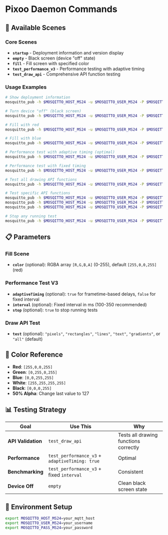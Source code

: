 # Pixoo Daemon Commands

## 🎯 Available Scenes

### Core Scenes

- **`startup`** - Deployment information and version display
- **`empty`** - Black screen (device "off" state)
- **`fill`** - Fill screen with specified color
- **`test_performance_v3`** - Performance testing with adaptive timing
- **`test_draw_api`** - Comprehensive API function testing

### Usage Examples

```bash
# Show deployment information
mosquitto_pub -h $MOSQITTO_HOST_MS24 -u $MOSQITTO_USER_MS24 -P $MOSQITTO_PASS_MS24 -t "pixoo/192.168.1.159/state/upd" -m '{"scene":"startup"}'

# Turn device "off" (black screen)
mosquitto_pub -h $MOSQITTO_HOST_MS24 -u $MOSQITTO_USER_MS24 -P $MOSQITTO_PASS_MS24 -t "pixoo/192.168.1.159/state/upd" -m '{"scene":"empty"}'

# Fill with red
mosquitto_pub -h $MOSQITTO_HOST_MS24 -u $MOSQITTO_USER_MS24 -P $MOSQITTO_PASS_MS24 -t "pixoo/192.168.1.159/state/upd" -m '{"scene":"fill","color":[255,0,0,255]}'

# Fill with blue
mosquitto_pub -h $MOSQITTO_HOST_MS24 -u $MOSQITTO_USER_MS24 -P $MOSQITTO_PASS_MS24 -t "pixoo/192.168.1.159/state/upd" -m '{"scene":"fill","color":[0,0,255,255]}'

# Performance test with adaptive timing (optimal)
mosquitto_pub -h $MOSQITTO_HOST_MS24 -u $MOSQITTO_USER_MS24 -P $MOSQITTO_PASS_MS24 -t "pixoo/192.168.1.159/state/upd" -m '{"scene":"test_performance_v3","adaptiveTiming":true}'

# Performance test with fixed timing
mosquitto_pub -h $MOSQITTO_HOST_MS24 -u $MOSQITTO_USER_MS24 -P $MOSQITTO_PASS_MS24 -t "pixoo/192.168.1.159/state/upd" -m '{"scene":"test_performance_v3","interval":200}'

# Test all drawing API functions
mosquitto_pub -h $MOSQITTO_HOST_MS24 -u $MOSQITTO_USER_MS24 -P $MOSQITTO_PASS_MS24 -t "pixoo/192.168.1.159/state/upd" -m '{"scene":"test_draw_api"}'

# Test specific API functions
mosquitto_pub -h $MOSQITTO_HOST_MS24 -u $MOSQITTO_USER_MS24 -P $MOSQITTO_PASS_MS24 -t "pixoo/192.168.1.159/state/upd" -m '{"scene":"test_draw_api","test":"pixels"}'
mosquitto_pub -h $MOSQITTO_HOST_MS24 -u $MOSQITTO_USER_MS24 -P $MOSQITTO_PASS_MS24 -t "pixoo/192.168.1.159/state/upd" -m '{"scene":"test_draw_api","test":"rectangles"}'
mosquitto_pub -h $MOSQITTO_HOST_MS24 -u $MOSQITTO_USER_MS24 -P $MOSQITTO_PASS_MS24 -t "pixoo/192.168.1.159/state/upd" -m '{"scene":"test_draw_api","test":"text"}'

# Stop any running test
mosquitto_pub -h $MOSQITTO_HOST_MS24 -u $MOSQITTO_USER_MS24 -P $MOSQITTO_PASS_MS24 -t "pixoo/192.168.1.159/state/upd" -m '{"scene":"test_performance_v3","stop":true}'
```

## 📋 Parameters

### Fill Scene

- **`color`** (optional): RGBA array `[R,G,B,A]` (0-255), default
  `[255,0,0,255]` (red)

### Performance Test V3

- **`adaptiveTiming`** (optional): `true` for frametime-based delays,
  `false` for fixed interval
- **`interval`** (optional): Fixed interval in ms (100-350 recommended)
- **`stop`** (optional): `true` to stop running tests

### Draw API Test

- **`test`** (optional): `"pixels"`, `"rectangles"`, `"lines"`, `"text"`, `"gradients"`,
  or `"all"` (default)

## 🎨 Color Reference

- **Red**: `[255,0,0,255]`
- **Green**: `[0,255,0,255]`
- **Blue**: `[0,0,255,255]`
- **White**: `[255,255,255,255]`
- **Black**: `[0,0,0,255]`
- **50% Alpha**: Change last value to 127

## 📊 Testing Strategy

| **Goal**           | **Use This**                                   | **Why**                               |
| ------------------ | ---------------------------------------------- | ------------------------------------- |
| **API Validation** | `test_draw_api`                                | Tests all drawing functions correctly |
| **Performance**    | `test_performance_v3` + `adaptiveTiming: true` | Optimal                               |
| **Benchmarking**   | `test_performance_v3` + fixed `interval`       | Consistent                            |
| **Device Off**     | `empty`                                        | Clean black screen state              |

## 🔧 Environment Setup

```bash
export MOSQITTO_HOST_MS24=your_mqtt_host
export MOSQITTO_USER_MS24=your_username
export MOSQITTO_PASS_MS24=your_password
```
